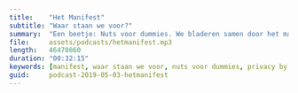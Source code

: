 ```yaml
---
title:    "Het Manifest"
subtitle: "Waar staan we voor?"
summary:  "Een beetje: Nuts voor dummies. We bladeren samen door het manifest en leggen je uit waar Nuts in gelooft."
file:     assets/podcasts/hetmanifest.mp3
length:   46470860
duration: "00:32:15"
keywords: [manifest, waar staan we voor, nuts voor dummies, privacy by design, eigenaarschap, patiënt centraal, gedistribueerd netwerk, open standaarden, security by design, cryptografische basis]
guid:     podcast-2019-05-03-hetmanifest
---
```


